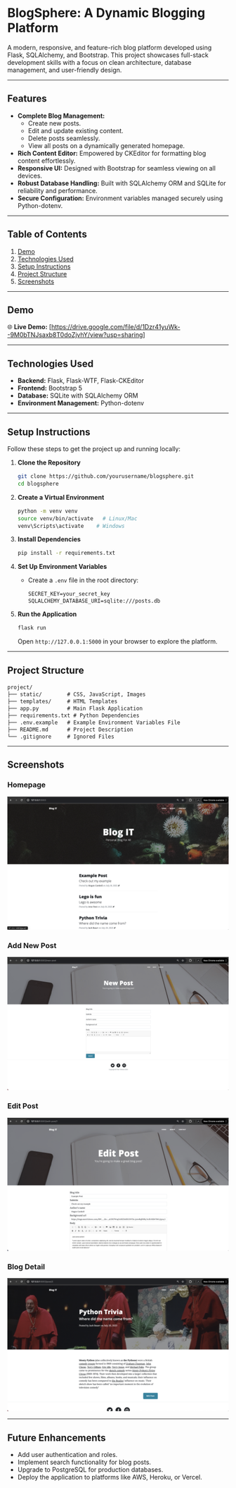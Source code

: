 # BlogSphere: A Dynamic Blogging Platform

A modern, responsive, and feature-rich blog platform developed using Flask, SQLAlchemy, and Bootstrap. This project showcases full-stack development skills with a focus on clean architecture, database management, and user-friendly design.

---

## Features

- **Complete Blog Management:**
  - Create new posts.
  - Edit and update existing content.
  - Delete posts seamlessly.
  - View all posts on a dynamically generated homepage.
- **Rich Content Editor:** Empowered by CKEditor for formatting blog content effortlessly.
- **Responsive UI:** Designed with Bootstrap for seamless viewing on all devices.
- **Robust Database Handling:** Built with SQLAlchemy ORM and SQLite for reliability and performance.
- **Secure Configuration:** Environment variables managed securely using Python-dotenv.

---

## Table of Contents

1. [Demo](#demo)
2. [Technologies Used](#technologies-used)
3. [Setup Instructions](#setup-instructions)
4. [Project Structure](#project-structure)
5. [Screenshots](#screenshots)

---

## Demo

🌐 **Live Demo:** [https://drive.google.com/file/d/1Dzr41yuWk--9M0bTNJsaxb8T0doZjvhY/view?usp=sharing]

---

## Technologies Used

- **Backend:** Flask, Flask-WTF, Flask-CKEditor
- **Frontend:** Bootstrap 5
- **Database:** SQLite with SQLAlchemy ORM
- **Environment Management:** Python-dotenv

---

## Setup Instructions

Follow these steps to get the project up and running locally:

1. **Clone the Repository**

   ```bash
   git clone https://github.com/yourusername/blogsphere.git
   cd blogsphere
   ```

2. **Create a Virtual Environment**

   ```bash
   python -m venv venv
   source venv/bin/activate   # Linux/Mac
   venv\Scripts\activate    # Windows
   ```

3. **Install Dependencies**

   ```bash
   pip install -r requirements.txt
   ```

4. **Set Up Environment Variables**

   - Create a `.env` file in the root directory:
     ```env
     SECRET_KEY=your_secret_key
     SQLALCHEMY_DATABASE_URI=sqlite:///posts.db
     ```

5. **Run the Application**

   ```bash
   flask run
   ```

   Open `http://127.0.0.1:5000` in your browser to explore the platform.

---

## Project Structure

```
project/
├── static/        # CSS, JavaScript, Images
├── templates/     # HTML Templates
├── app.py         # Main Flask Application
├── requirements.txt # Python Dependencies
├── .env.example   # Example Environment Variables File
├── README.md      # Project Description
└── .gitignore     # Ignored Files
```

---

## Screenshots

### Homepage

![Alt text](https://github.com/Dexter135790/BlogSphere-A-Dynamic-Blogging-Platform/blob/main/images/home%20page.png)

### Add New Post

![Alt text](https://github.com/Dexter135790/BlogSphere-A-Dynamic-Blogging-Platform/blob/main/images/new%20post.png)

### Edit Post

![Alt text](https://github.com/Dexter135790/BlogSphere-A-Dynamic-Blogging-Platform/blob/main/images/edit%20post.png)

### Blog Detail

![Alt text](https://github.com/Dexter135790/BlogSphere-A-Dynamic-Blogging-Platform/blob/main/images/blog%20detail.png)

---

## Future Enhancements

- Add user authentication and roles.
- Implement search functionality for blog posts.
- Upgrade to PostgreSQL for production databases.
- Deploy the application to platforms like AWS, Heroku, or Vercel.

